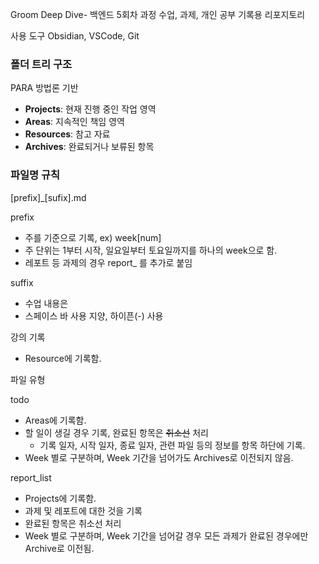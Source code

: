Groom Deep Dive- 백엔드 5회차 과정 수업, 과제, 개인 공부 기록용 리포지토리

사용 도구
Obsidian, VSCode, Git

### 폴더 트리 구조

PARA 방법론 기반
- **Projects**: 현재 진행 중인 작업 영역
- **Areas**: 지속적인 책임 영역
- **Resources**: 참고 자료
- **Archives**: 완료되거나 보류된 항목

### 파일명 규칙
[prefix]_[sufix].md

prefix
- 주를 기준으로 기록, ex) week[num]
- 주 단위는 1부터 시작, 일요일부터 토요일까지를 하나의 week으로 함.
- 레포트 등 과제의 경우 report_ 를 추가로 붙임

suffix
- 수업 내용은 
- 스페이스 바 사용 지양, 하이픈(-) 사용

강의 기록
- Resource에 기록함.

파일 유형

todo
- Areas에 기록함.
- 할 일이 생길 경우 기록, 완료된 항목은 ~~취소선~~ 처리
	- 기록 일자, 시작 일자, 종료 일자, 관련 파일 등의 정보를 항목 하단에 기록.
- Week 별로 구분하며, Week 기간을 넘어가도 Archives로 이전되지 않음.

report_list
- Projects에 기록함.
- 과제 및 레포트에 대한 것을 기록
- 완료된 항목은 취소선 처리
- Week 별로 구분하며, Week 기간을 넘어갈 경우 모든 과제가 완료된 경우에만 Archive로 이전됨.

